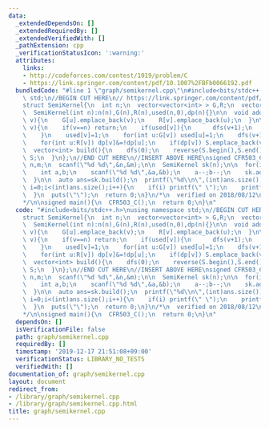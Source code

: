 ```yaml
---
data:
  _extendedDependsOn: []
  _extendedRequiredBy: []
  _extendedVerifiedWith: []
  _pathExtension: cpp
  _verificationStatusIcon: ':warning:'
  attributes:
    links:
    - http://codeforces.com/contest/1019/problem/C
    - https://link.springer.com/content/pdf/10.1007%2FBFb0066192.pdf
  bundledCode: "#line 1 \"graph/semikernel.cpp\"\n#include<bits/stdc++.h>\nusing namespace\
    \ std;\n//BEGIN CUT HERE\n// https://link.springer.com/content/pdf/10.1007%2FBFb0066192.pdf\n\
    struct SemiKernel{\n  int n;\n  vector<vector<int> > G,R;\n  vector<int> used,dp,S;\n\
    \  SemiKernel(int n):n(n),G(n),R(n),used(n,0),dp(n){}\n\n  void add_edge(int u,int\
    \ v){\n    G[u].emplace_back(v);\n    R[v].emplace_back(u);\n  }\n\n  void dfs(int\
    \ v){\n    if(v==n) return;\n    if(used[v]){\n      dfs(v+1);\n      return;\n\
    \    }\n    used[v]=1;\n    for(int u:G[v]) used[u]=1;\n    dfs(v+1);\n    dp[v]=1;\n\
    \    for(int u:R[v]) dp[v]&=!dp[u];\n    if(dp[v]) S.emplace_back(v);\n  }\n\n\
    \  vector<int> build(){\n    dfs(0);\n    reverse(S.begin(),S.end());\n    return\
    \ S;\n  }\n};\n//END CUT HERE\n//INSERT ABOVE HERE\nsigned CFR503_C(){\n  int\
    \ n,m;\n  scanf(\"%d %d\",&n,&m);\n\n  SemiKernel sk(n);\n\n  for(int i=0;i<m;i++){\n\
    \    int a,b;\n    scanf(\"%d %d\",&a,&b);\n    a--;b--;\n    sk.add_edge(a,b);\n\
    \  }\n\n  auto ans=sk.build();\n  printf(\"%d\\n\",(int)ans.size());\n  for(int\
    \ i=0;i<(int)ans.size();i++){\n    if(i) printf(\" \");\n    printf(\"%d\",ans[i]+1);\n\
    \  }\n  puts(\"\");\n  return 0;\n}\n/*\n  verified on 2018/08/12\n  http://codeforces.com/contest/1019/problem/C\n\
    */\n\nsigned main(){\n  CFR503_C();\n  return 0;\n}\n"
  code: "#include<bits/stdc++.h>\nusing namespace std;\n//BEGIN CUT HERE\n// https://link.springer.com/content/pdf/10.1007%2FBFb0066192.pdf\n\
    struct SemiKernel{\n  int n;\n  vector<vector<int> > G,R;\n  vector<int> used,dp,S;\n\
    \  SemiKernel(int n):n(n),G(n),R(n),used(n,0),dp(n){}\n\n  void add_edge(int u,int\
    \ v){\n    G[u].emplace_back(v);\n    R[v].emplace_back(u);\n  }\n\n  void dfs(int\
    \ v){\n    if(v==n) return;\n    if(used[v]){\n      dfs(v+1);\n      return;\n\
    \    }\n    used[v]=1;\n    for(int u:G[v]) used[u]=1;\n    dfs(v+1);\n    dp[v]=1;\n\
    \    for(int u:R[v]) dp[v]&=!dp[u];\n    if(dp[v]) S.emplace_back(v);\n  }\n\n\
    \  vector<int> build(){\n    dfs(0);\n    reverse(S.begin(),S.end());\n    return\
    \ S;\n  }\n};\n//END CUT HERE\n//INSERT ABOVE HERE\nsigned CFR503_C(){\n  int\
    \ n,m;\n  scanf(\"%d %d\",&n,&m);\n\n  SemiKernel sk(n);\n\n  for(int i=0;i<m;i++){\n\
    \    int a,b;\n    scanf(\"%d %d\",&a,&b);\n    a--;b--;\n    sk.add_edge(a,b);\n\
    \  }\n\n  auto ans=sk.build();\n  printf(\"%d\\n\",(int)ans.size());\n  for(int\
    \ i=0;i<(int)ans.size();i++){\n    if(i) printf(\" \");\n    printf(\"%d\",ans[i]+1);\n\
    \  }\n  puts(\"\");\n  return 0;\n}\n/*\n  verified on 2018/08/12\n  http://codeforces.com/contest/1019/problem/C\n\
    */\n\nsigned main(){\n  CFR503_C();\n  return 0;\n}\n"
  dependsOn: []
  isVerificationFile: false
  path: graph/semikernel.cpp
  requiredBy: []
  timestamp: '2019-12-17 21:51:08+09:00'
  verificationStatus: LIBRARY_NO_TESTS
  verifiedWith: []
documentation_of: graph/semikernel.cpp
layout: document
redirect_from:
- /library/graph/semikernel.cpp
- /library/graph/semikernel.cpp.html
title: graph/semikernel.cpp
---
```


